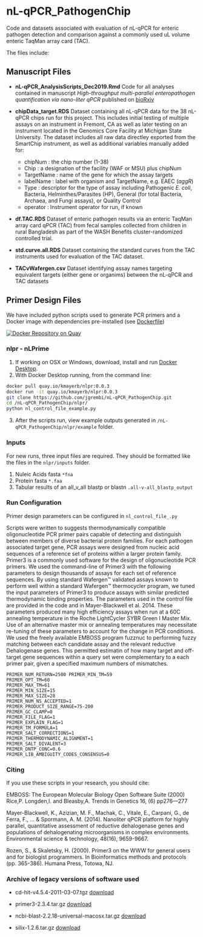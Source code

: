 # nL-qPCR_PathogenChip
Code and datasets associated with evaluation of nL-qPCR for enteric pathogen detection and comparison against a commonly used uL volume enteric TaqMan array card (TAC).

The files include:

## Manuscript Files
- **nL-qPCR_AnalysisScripts_Dec2019.Rmd** Code for all analyses contained in manuscript *High-throughput multi-parallel enteropathogen quantification via nano-liter qPCR* published on [bioRxiv](https://doi.org/10.1101/746446)

- **chipData_target.RDS** Dataset containing all nL-qPCR data for the 38 nL-qPCR chips run for this project.  This includes initial testing of multiple assays on an instrument in Fremont, CA as well as later testing on an instrument located in the Genomics Core Facility at Michigan State University. The dataset includes all raw data directley exported from the SmartChip instrument, as well as additional variables manually added for:
    - chipNum : the chip number (1-38)
    - Chip : a designation of the facility (WAF or MSU) plus chipNum 
    - TargetName : name of the gene for which the assay targets
    - labelName : label with organism and TargetName, e.g. EAEC (*aggR*)  
    - Type : descriptor for the type of assay including Pathogenic *E. coli*, Bacteria, Helminthes/Parasites (HP), General (for total Bacteria, Archaea, and Fungi assays), or Quality Control
    - operator : Instrument operator for run, if known

- **df.TAC.RDS** Dataset of enteric pathogen results via an enteric TaqMan array card qPCR (TAC) from fecal samples collected from children in rural Bangladesh as part of the WASH Benefits cluster-randomized controlled trial.

- **std.curve.all.RDS** Dataset containing the standard curves from the TAC instruments used for evaluation of the TAC dataset.

- **TACvWafergen.csv** Dataset identifying assay names targeting equivalent targets (either gene or organims) between the nL-qPCR and TAC datasets


## Primer Design Files

We have included python scripts used to generate PCR primers and a Docker image with dependencies pre-installed (see [Dockerfile](https://github.com/jgrembi/nL-qPCR_PathogenChip/blob/master/Dockerfile))


[![Docker Repository on Quay](https://quay.io/repository/kmayerb/nlpr/status "Docker Repository on Quay")](https://quay.io/repository/kmayerb/nlpr)


### nlpr - nLPrime 

1. If working on OSX or Windows, download, install and run [Docker Desktop](https://www.docker.com/products/docker-desktop). 
2. With Docker Desktop running, from the command line:

```bash
docker pull quay.io/kmayerb/nlpr:0.0.3
docker run -it quay.io/kmayerb/nlpr:0.0.3
git clone https://github.com/jgrembi/nL-qPCR_PathogenChip.git
cd /nL-qPCR_PathogenChip/nlpr/
python nl_control_file_example.py
``` 

3. After the scripts run, view example outputs generated in `/nL-qPCR_PathogenChip/nlpr/example` folder.

### Inputs

For new runs, three input files are required. They should be formatted like the files in the `nlpr/inputs` folder.

1. Nuleic Acids fasta `*fna`
2. Protein fasta  `*.faa`
3. Tabular results of an all_v_all blastp or blastn `.all-v-all_blastp_output`


### Run Configuration


Primer design parameters can be configured in `nl_control_file_.py`


Scripts were written to suggests thermodynamically compatible oligonucleotide PCR primer pairs capable of detecting and distinguish between members of diverse bacterial protein families. For each pathogen associated target gene, PCR assays were designed from nucleic acid sequences of a reference set of proteins within a larger protein family. Primer3 is a commonly used software for the design of oligonucleotide PCR primers. We used the command-line of Primer3 with the following parameters to design thousands of assays for each set of reference sequences. By using standard Wafergen™ validated assays known to perform well within a standard Wafergen™  thermocycler program, we tuned the input parameters of Primer3 to produce assays with similar predicted thermodynamic binding properties. The parameters used in the control file are provided in the code and in Mayer-Blackwell et al. 2014. These parameters produced many high efficiency assays when run at a 60C annealing temperature in the Roche LightCycler SYBR Green I Master Mix. Use of an alternative master mix or annealing temperatures may necessitate re-tuning of these parameters to account for the change in PCR conditions. We used the freely available EMBOSS program fuzznuc to performing fuzzy matching between each candidate assay and the relevant reductive Dehalogenase genes. This permitted estimatin of how many target and off-target gene sequences within a query set were complementary to a each primer pair, given a specified maximum numbers of mismatches. 


```
PRIMER_NUM_RETURN=2500 PRIMER_MIN_TM=59
PRIMER_OPT_TM=60
PRIMER_MAX_TM=61
PRIMER_MIN_SIZE=15
PRIMER_MAX_SIZE=28 
PRIMER_NUM_NS_ACCEPTED=1 
PRIMER_PRODUCT_SIZE_RANGE=75-200 
PRIMER_GC_CLAMP=0
PRIMER_FILE_FLAG=1 
PRIMER_EXPLAIN_FLAG=1 
PRIMER_TM_FORMULA=1 
PRIMER_SALT_CORRECTIONS=1 
PRIMER_THERMODYNAMIC_ALIGNMENT=1 
PRIMER_SALT_DIVALENT=3 
PRIMER_DNTP_CONC=0.6 
PRIMER_LIB_AMBIGUITY_CODES_CONSENSUS=0 
```

### Citing 

If you use these scripts in your research, you should cite:

EMBOSS: The European Molecular Biology Open Software Suite (2000) Rice,P. Longden,I. and Bleasby,A. Trends in Genetics 16, (6) pp276—277

Mayer-Blackwell, K., Azizian, M. F., Machak, C., Vitale, E., Carpani, G., de Ferra, F., ... & Spormann, A. M. (2014). Nanoliter qPCR platform for highly parallel, quantitative assessment of reductive dehalogenase genes and populations of dehalogenating microorganisms in complex environments. Environmental science & technology, 48(16), 9659-9667.

Rozen, S., & Skaletsky, H. (2000). Primer3 on the WWW for general users and for biologist programmers. In Bioinformatics methods and protocols (pp. 365-386). Humana Press, Totowa, NJ.




### Archive of legacy versions of software used 

- cd-hit-v4.5.4-2011-03-07.tgz [download](https://www.dropbox.com/s/34ybl944fkcefds/cd-hit-v4.5.4-2011-03-07.tgz?dl=1)

- primer3-2.3.4.tar.gz [download](https://www.dropbox.com/s/z7x7tx1cmvwvl9h/primer3-2.3.4.tar.gz?dl=1)

- ncbi-blast-2.2.18-universal-macosx.tar.gz [download](https://www.dropbox.com/s/y2jeajmxgcho0bt/ncbi-blast-2.2.18%2B-universal-macosx.tar.gz?dl=1)

- silix-1.2.6.tar.gz [download](https://www.dropbox.com/s/rlctg1chfxqr13c/silix-1.2.6.tar.gz?dl=1)

